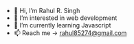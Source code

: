 - 👋 Hi, I’m Rahul R. Singh
- 👀 I’m interested in web development
- 🌱 I’m currently learning Javascript
- 📫 Reach me -> rahul85274@gmail.com

<!---
rahul85274/rahul85274 is a ✨ special ✨ repository because its `README.md` (this file) appears on your GitHub profile.
You can click the Preview link to take a look at your changes.
--->
